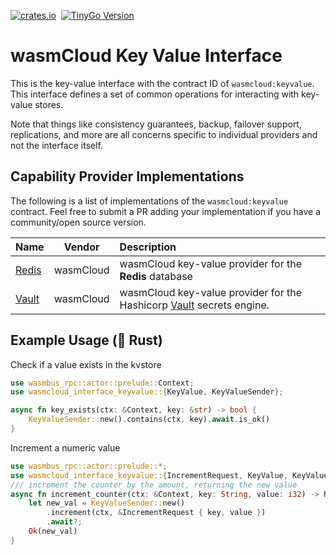 [![crates.io](https://img.shields.io/crates/v/wasmcloud-interface-keyvalue.svg)](https://crates.io/crates/wasmcloud-interface-keyvalue)&nbsp;
[![TinyGo Version](https://img.shields.io/github/go-mod/go-version/wasmcloud/interfaces?label=TinyGo&filename=keyvalue%2Ftinygo%2Fgo.mod)](https://pkg.go.dev/github.com/wasmcloud/interfaces/keyvalue/tinygo)
# wasmCloud Key Value Interface
This is the key-value interface with the contract ID of `wasmcloud:keyvalue`. This interface defines a set of common operations for interacting with key-value stores. 

Note that things like consistency guarantees, backup, failover support, replications, and more are all concerns specific to individual providers and not the interface itself.

## Capability Provider Implementations
The following is a list of implementations of the `wasmcloud:keyvalue` contract. Feel free to submit a PR adding your implementation if you have a community/open source version.

| Name | Vendor | Description |
| :--- | :---: | :--- |
| [Redis](https://github.com/wasmCloud/capability-providers/tree/main/kvredis) | wasmCloud | wasmCloud key-value provider for the **Redis** database
| [Vault](https://github.com/wasmCloud/capability-providers/tree/main/kv-vault) | wasmCloud | wasmCloud key-value provider for the Hashicorp [Vault](https://www.vaultproject.io/docs/secrets/kv/kv-v2) secrets engine.

## Example Usage (🦀 Rust)
Check if a value exists in the kvstore
```rust
use wasmbus_rpc::actor::prelude::Context;
use wasmcloud_interface_keyvalue::{KeyValue, KeyValueSender};

async fn key_exists(ctx: &Context, key: &str) -> bool {
    KeyValueSender::new().contains(ctx, key).await.is_ok()
}
```

Increment a numeric value
```rust
use wasmbus_rpc::actor::prelude::*;
use wasmcloud_interface_keyvalue::{IncrementRequest, KeyValue, KeyValueSender};
/// increment the counter by the amount, returning the new value
async fn increment_counter(ctx: &Context, key: String, value: i32) -> RpcResult<i32> {
    let new_val = KeyValueSender::new()
        .increment(ctx, &IncrementRequest { key, value })
        .await?;
    Ok(new_val)
}
```
